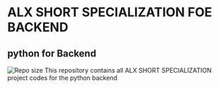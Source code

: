 # ALX SHORT SPECIALIZATION FOE BACKEND

## python for Backend
![Repo size](https://img.shields.io/github/repo-size/samiunique/alx-backend-python)
This repository contains all ALX SHORT SPECIALIZATION project codes for the python backend

